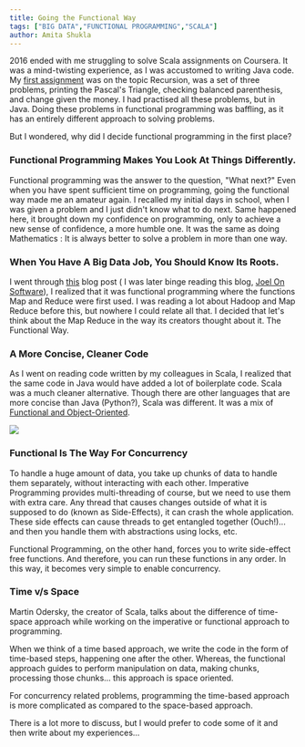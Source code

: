 ```yaml
---
title: Going the Functional Way
tags: ["BIG DATA","FUNCTIONAL PROGRAMMING","SCALA"]
author: Amita Shukla
---
```



2016 ended with me struggling to solve Scala assignments on Coursera. It was a mind-twisting experience, as I was accustomed to writing Java code. My [first assignment](https://github.com/amita-shukla/functional-programming) was on the topic Recursion, was a set of three problems, printing the Pascal's Triangle, checking balanced parenthesis, and change given the money. I had practised all these problems, but in Java. Doing these problems in functional programming was baffling, as it has an entirely different approach to solving problems. 
 
But I wondered, why did I decide functional programming in the first place? 
 


### Functional Programming Makes You Look At Things Differently.

Functional programming was the answer to the question, \"What next?\" Even when you have spent sufficient time on programming, going the functional way made me an amateur again. I recalled my initial days in school, when I was given a problem and I just didn't know what to do next. Same happened here, it brought down my confidence on programming, only to achieve a new sense of confidence, a more humble one. It was the same as doing Mathematics : It is always better to solve a problem in more than one way.

 


### When You Have A Big Data Job, You Should Know Its Roots.

I went through [this](https://www.joelonsoftware.com/2006/08/01/can-your-programming-language-do-this/) blog post ( I was later binge reading this blog, [Joel On Software](https://www.joelonsoftware.com/)), I realized that it was functional programming where the functions Map and Reduce were first used. I was reading a lot about Hadoop and Map Reduce before this, but nowhere I could relate all that. I decided that let's think about the Map Reduce in the way its creators thought about it. The Functional Way.

 


### A More Concise, Cleaner Code

As I went on reading code written by my colleagues in Scala, I realized that the same code in Java would have added a lot of boilerplate code. Scala was a much cleaner alternative. Though there are other languages that are more concise than Java (Python?), Scala was different. It was a mix of [Functional and Object-Oriented](https://www.scala-lang.org/). 
 
 


[![](https://4.bp.blogspot.com/-Lsl1fJzasZ8/WJnHJPEqpQI/AAAAAAAAFR0/z0Gvp491Cx44Bk1njFAfBb4MCe5YuqG2ACLcB/s1600/FP.png)](https://4.bp.blogspot.com/-Lsl1fJzasZ8/WJnHJPEqpQI/AAAAAAAAFR0/z0Gvp491Cx44Bk1njFAfBb4MCe5YuqG2ACLcB/s1600/FP.png)

 


 


### Functional Is The Way For Concurrency

To handle a huge amount of data, you take up chunks of data to handle them separately, without interacting with each other. Imperative Programming provides multi-threading of course, but we need to use them with extra care. Any thread that causes changes outside of what it is supposed to do (known as Side-Effects), it can crash the whole application. These side effects can cause threads to get entangled together (Ouch!)... and then you handle them with abstractions using locks, etc.

 


Functional Programming, on the other hand, forces you to write side-effect free functions. And therefore, you can run these functions in any order. In this way, it becomes very simple to enable concurrency.

 


### Time v/s Space

Martin Odersky, the creator of Scala, talks about the difference of time-space approach while working on the imperative or functional approach to programming.

When we think of a time based approach, we write the code in the form of time-based steps, happening one after the other. Whereas, the functional approach guides to perform manipulation on data, making chunks, processing those chunks... this approach is space oriented.

For concurrency related problems, programming the time-based approach is more complicated as compared to the space-based approach.

 


 


 


 
There is a lot more to discuss, but I would prefer to code some of it and then write about my experiences...

